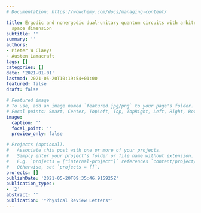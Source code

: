 ```yaml
---
# Documentation: https://wowchemy.com/docs/managing-content/

title: Ergodic and nonergodic dual-unitary quantum circuits with arbitrary local Hilbert
  space dimension
subtitle: ''
summary: ''
authors:
- Pieter W Claeys
- Austen Lamacraft
tags: []
categories: []
date: '2021-01-01'
lastmod: 2021-05-20T10:19:54+01:00
featured: false
draft: false

# Featured image
# To use, add an image named `featured.jpg/png` to your page's folder.
# Focal points: Smart, Center, TopLeft, Top, TopRight, Left, Right, BottomLeft, Bottom, BottomRight.
image:
  caption: ''
  focal_point: ''
  preview_only: false

# Projects (optional).
#   Associate this post with one or more of your projects.
#   Simply enter your project's folder or file name without extension.
#   E.g. `projects = ["internal-project"]` references `content/project/deep-learning/index.md`.
#   Otherwise, set `projects = []`.
projects: []
publishDate: '2021-05-20T09:35:46.915925Z'
publication_types:
- '2'
abstract: ''
publication: '*Physical Review Letters*'
---
```

